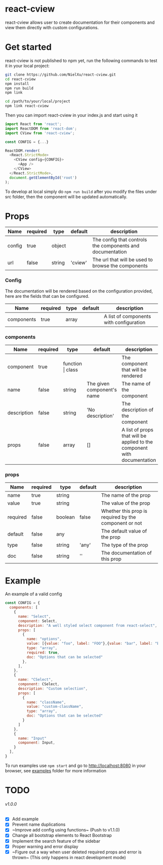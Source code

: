 # react-cview
react-cview allows user to create documentation for their components and view them directly with custom configurations.

# Get started
react-cview is not published to npm yet, run the following commands to test it in your local project:

```sh
git clone https://github.com/NielXu/react-cview.git
cd react-cview
npm install
npm run build
npm link

cd /path/to/your/local/project
npm link react-cview
```

Then you can import react-cview in your index.js and start using it

```javascript
import React from 'react';
import ReactDOM from 'react-dom';
import CView from 'react-cview';

const CONFIG = {...}

ReactDOM.render(
  <React.StrictMode>
    <CView config={CONFIG}>
      <App />
    </CView>
  </React.StrictMode>,
  document.getElementById('root')
);
```

To develop at local simply do `npm run build` after you modify the files under src folder, then the component will be updated automatically.


# Props
|Name|required|type|default|description|
|---|---|---|---|---|
|config|true|object||The config that controls the components and documentation
|url|false|string|'cview'|The url that will be used to browse the components

### Config
The documentation will be rendered based on the configuration provided, here are the fields that can be configured.

|Name|required|type|default|description|
|---|---|---|---|---|
|components|true|array||A list of components with configuration

### components
|Name|required|type|default|description|
|---|---|---|---|---|
|component|true|function \| class||The component that will be rendered
|name|false|string|The given component's name|The name of the component
|description|false|string|'No description'|The description of the component
|props|false|array|[]|A list of props that will be applied to the component with documentation

### props
|Name|required|type|default|description|
|---|---|---|---|---|
|name|true|string||The name of the prop
|value|true|string||The value of the prop
|required|false|boolean|false|Whether this prop is required by the component or not
|default|false|any||The default value of the prop
|type|false|string|'any'|The type of the prop
|doc|false|string|''|The documentation of this prop

# Example
An example of a valid config

```javascript
const CONFIG = {
  components: [
    {
      name: "Select",
      component: Select,
      description: "A well styled select component from react-select",
      props: [
        {
          name: "options",
          value: [{value: "foo", label: "FOO"},{value: "bar", label: "BAR"}],
          type: "array",
          required: true,
          doc: "Options that can be selected"
        },
      ],
    },
    {
      name: "CSelect",
      component: CSelect,
      description: "Custom selection",
      props: [
        {
          name: "className",
          value: "custom-className",
          type: "array",
          doc: "Options that can be selected"
        }
      ]
    },
    {
      name: "Input"
      component: Input,
    }
  ],
}
```

To run examples use `npm start` and go to [http://localhost:8080](http://localhost:8080) in your browser, see [examples](https://github.com/NielXu/react-cview/tree/master/examples) folder for more information

# TODO

###### v1.0.0
- [x] Add example
- [x] Prevent name duplications
- [x] ~Improve add config using functions~ (Push to v1.1.0)
- [x] Change all bootstrap elements to React Bootstrap
- [x] Implement the search feature of the sidebar
- [x] Proper warning and error display
- [x] ~Figure out a way when user deleted required props and error is thrown~ (This only happens in react development mode)